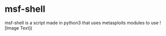 # msf-shell

msf-shell is a script made in python3 that uses metasploits modules to use
![Image Text](
